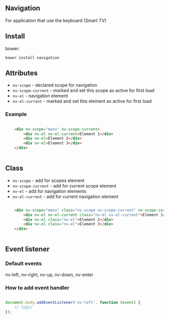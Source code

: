 ## Navigation
For application that use the keyboard (Smart TV)


## Install

bower: 

`bower install navigation`
 
## Attributes
- `nv-scope` - declared scope for navigation
- `nv-scope-current` - marked and set this scope as active for first load
- `nv-el` - navigation element
- `nv-el-current` - marked and set this element as active for first load

### Example
```html

    <div nv-scope="menu" nv-scope-current>
        <div nv-el nv-el-current>Element 1</div>
        <div nv-el>Element 2</div>
        <div nv-el>Element 3</div>
    </div>
    
```

## Class

- `nv-scope` - add for scopes element
- `nv-scope-current` - add for current scope element
- `nv-el` - add for navigation elements
- `nv-el-current` - add for current navigation element

```html

    <div nv-scope="menu" class="nv-scope nv-scope-current" nv-scope-current>
        <div nv-el nv-el-current class="nv-el nv-el-current">Element 1</div>
        <div nv-el class="nv-el">Element 2</div>
        <div nv-el class="nv-el">Element 3</div>
    </div>
    
```

## Event listener

### Default events
nv-left, nv-right, nv-up, nv-down, nv-enter


### How to add event handler

```js

document.body.addEventListener('nv-left', function (event) {
    // logic
});

```



